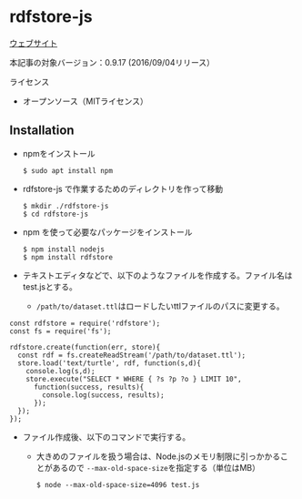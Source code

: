 # rdfstore-js

[ウェブサイト](https://github.com/antoniogarrote/rdfstore-js)
    
本記事の対象バージョン：0.9.17 (2016/09/04リリース）

ライセンス
* オープンソース（MITライセンス）

## Installation
* npmをインストール

      $ sudo apt install npm
      
* rdfstore-js で作業するためのディレクトリを作って移動

      $ mkdir ./rdfstore-js
      $ cd rdfstore-js
* npm を使って必要なパッケージをインストール

      $ npm install nodejs
      $ npm install rdfstore
* テキストエディタなどで、以下のようなファイルを作成する。ファイル名はtest.jsとする。
  * `/path/to/dataset.ttl`はロードしたいttlファイルのパスに変更する。

```
const rdfstore = require('rdfstore');
const fs = require('fs');

rdfstore.create(function(err, store){
  const rdf = fs.createReadStream('/path/to/dataset.ttl');
  store.load('text/turtle', rdf, function(s,d){
    console.log(s,d);
    store.execute("SELECT * WHERE { ?s ?p ?o } LIMIT 10",
      function(success, results){
        console.log(success, results);
      });
  });
});
```
* ファイル作成後、以下のコマンドで実行する。
  * 大きめのファイルを扱う場合は、Node.jsのメモリ制限に引っかかることがあるので `--max-old-space-size`を指定する（単位はMB）

        $ node --max-old-space-size=4096 test.js
